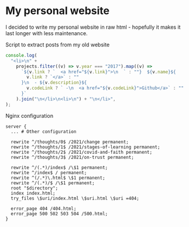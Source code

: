 # My personal website

I decided to write my personal website in raw html - hopefully it makes it last
longer with less maintenance.

Script to extract posts from my old website

```ts
console.log(
  "<li>\n" +
    projects.filter((v) => v.year === "2017").map((v) =>
      `${v.link ? `  <a href="${v.link}">\n  ` : ""}  ${v.name}${
        v.link ? `</a>` : ""
      }\n  - ${v.description}${
        v.codeLink ? ` -\n  <a href="${v.codeLink}">Github</a>` : ""
      }`
    ).join("\n</li>\n<li>\n") + "\n</li>",
);
```

Nginx configuration

```
server {
  ... # Other configuration

  rewrite ^/thoughts/0$ /2021/change permanent;
  rewrite ^/thoughts/1$ /2021/stages-of-learning permanent;
  rewrite ^/thoughts/2$ /2021/covid-and-faith permanent;
  rewrite ^/thoughts/3$ /2021/on-trust permanent;

  rewrite ^/(.*)/index$ /\$1 permanent;
  rewrite ^/index$ / permanent;
  rewrite ^(/.*)\.html$ \$1 permanent;
  rewrite ^/(.*)/$ /\$1 permanent;
  root "$directory";
  index index.html;
  try_files \$uri/index.html \$uri.html \$uri =404;

  error_page 404 /404.html;
  error_page 500 502 503 504 /500.html;
}
```